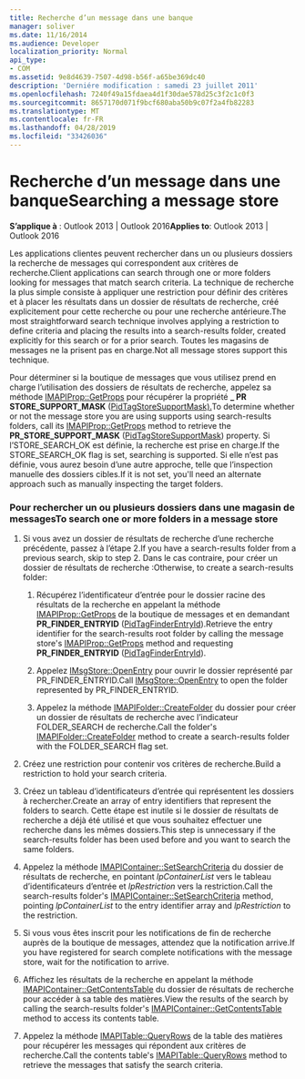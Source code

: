 ```yaml
---
title: Recherche d’un message dans une banque
manager: soliver
ms.date: 11/16/2014
ms.audience: Developer
localization_priority: Normal
api_type:
- COM
ms.assetid: 9e8d4639-7507-4d98-b56f-a65be369dc40
description: 'Derniére modification : samedi 23 juillet 2011'
ms.openlocfilehash: 7240f49a15fdaea4d1f30dae578d25c3f2c1c0f3
ms.sourcegitcommit: 8657170d071f9bcf680aba50b9c07f2a4fb82283
ms.translationtype: MT
ms.contentlocale: fr-FR
ms.lasthandoff: 04/28/2019
ms.locfileid: "33426036"
---
```

# <a name="searching-a-message-store"></a><span data-ttu-id="178e4-103">Recherche d’un message dans une banque</span><span class="sxs-lookup"><span data-stu-id="178e4-103">Searching a message store</span></span>

<span data-ttu-id="178e4-104">**S’applique à** : Outlook 2013 | Outlook 2016</span><span class="sxs-lookup"><span data-stu-id="178e4-104">**Applies to**: Outlook 2013 | Outlook 2016</span></span> 
  
<span data-ttu-id="178e4-105">Les applications clientes peuvent rechercher dans un ou plusieurs dossiers la recherche de messages qui correspondent aux critères de recherche.</span><span class="sxs-lookup"><span data-stu-id="178e4-105">Client applications can search through one or more folders looking for messages that match search criteria.</span></span> <span data-ttu-id="178e4-106">La technique de recherche la plus simple consiste à appliquer une restriction pour définir des critères et à placer les résultats dans un dossier de résultats de recherche, créé explicitement pour cette recherche ou pour une recherche antérieure.</span><span class="sxs-lookup"><span data-stu-id="178e4-106">The most straightforward search technique involves applying a restriction to define criteria and placing the results into a search-results folder, created explicitly for this search or for a prior search.</span></span> <span data-ttu-id="178e4-107">Toutes les magasins de messages ne la prisent pas en charge.</span><span class="sxs-lookup"><span data-stu-id="178e4-107">Not all message stores support this technique.</span></span> 

<span data-ttu-id="178e4-108">Pour déterminer si la boutique de messages que vous utilisez prend en charge l’utilisation des dossiers de résultats de recherche, appelez sa méthode [IMAPIProp::GetProps](imapiprop-getprops.md) pour récupérer la propriété **\_ PR STORE_SUPPORT_MASK** ([PidTagStoreSupportMask).](pidtagstoresupportmask-canonical-property.md)</span><span class="sxs-lookup"><span data-stu-id="178e4-108">To determine whether or not the message store you are using supports using search-results folders, call its [IMAPIProp::GetProps](imapiprop-getprops.md) method to retrieve the **PR\_STORE_SUPPORT_MASK** ([PidTagStoreSupportMask](pidtagstoresupportmask-canonical-property.md)) property.</span></span> <span data-ttu-id="178e4-109">Si l’STORE_SEARCH_OK est définie, la recherche est prise en charge.</span><span class="sxs-lookup"><span data-stu-id="178e4-109">If the STORE_SEARCH_OK flag is set, searching is supported.</span></span> <span data-ttu-id="178e4-110">Si elle n’est pas définie, vous aurez besoin d’une autre approche, telle que l’inspection manuelle des dossiers cibles.</span><span class="sxs-lookup"><span data-stu-id="178e4-110">If it is not set, you'll need an alternate approach such as manually inspecting the target folders.</span></span>
  
### <a name="to-search-one-or-more-folders-in-a-message-store"></a><span data-ttu-id="178e4-111">Pour rechercher un ou plusieurs dossiers dans une magasin de messages</span><span class="sxs-lookup"><span data-stu-id="178e4-111">To search one or more folders in a message store</span></span>
  
1. <span data-ttu-id="178e4-112">Si vous avez un dossier de résultats de recherche d’une recherche précédente, passez à l’étape 2.</span><span class="sxs-lookup"><span data-stu-id="178e4-112">If you have a search-results folder from a previous search, skip to step 2.</span></span> <span data-ttu-id="178e4-113">Dans le cas contraire, pour créer un dossier de résultats de recherche :</span><span class="sxs-lookup"><span data-stu-id="178e4-113">Otherwise, to create a search-results folder:</span></span>
    
    1. <span data-ttu-id="178e4-114">Récupérez l’identificateur d’entrée pour le dossier racine des résultats de la recherche en appelant la méthode [IMAPIProp::GetProps](imapiprop-getprops.md) de la boutique de messages et en demandant **PR_FINDER_ENTRYID** ([PidTagFinderEntryId](pidtagfinderentryid-canonical-property.md)).</span><span class="sxs-lookup"><span data-stu-id="178e4-114">Retrieve the entry identifier for the search-results root folder by calling the message store's [IMAPIProp::GetProps](imapiprop-getprops.md) method and requesting **PR_FINDER_ENTRYID** ([PidTagFinderEntryId](pidtagfinderentryid-canonical-property.md)).</span></span>
        
    2. <span data-ttu-id="178e4-115">Appelez [IMsgStore::OpenEntry](imsgstore-openentry.md) pour ouvrir le dossier représenté par PR_FINDER_ENTRYID.</span><span class="sxs-lookup"><span data-stu-id="178e4-115">Call [IMsgStore::OpenEntry](imsgstore-openentry.md) to open the folder represented by PR_FINDER_ENTRYID.</span></span> 
        
    3. <span data-ttu-id="178e4-116">Appelez la méthode [IMAPIFolder::CreateFolder](imapifolder-createfolder.md) du dossier pour créer un dossier de résultats de recherche avec l’indicateur FOLDER_SEARCH de recherche.</span><span class="sxs-lookup"><span data-stu-id="178e4-116">Call the folder's [IMAPIFolder::CreateFolder](imapifolder-createfolder.md) method to create a search-results folder with the FOLDER_SEARCH flag set.</span></span> 
    
2. <span data-ttu-id="178e4-117">Créez une restriction pour contenir vos critères de recherche.</span><span class="sxs-lookup"><span data-stu-id="178e4-117">Build a restriction to hold your search criteria.</span></span> 
    
3. <span data-ttu-id="178e4-118">Créez un tableau d’identificateurs d’entrée qui représentent les dossiers à rechercher.</span><span class="sxs-lookup"><span data-stu-id="178e4-118">Create an array of entry identifiers that represent the folders to search.</span></span> <span data-ttu-id="178e4-119">Cette étape est inutile si le dossier de résultats de recherche a déjà été utilisé et que vous souhaitez effectuer une recherche dans les mêmes dossiers.</span><span class="sxs-lookup"><span data-stu-id="178e4-119">This step is unnecessary if the search-results folder has been used before and you want to search the same folders.</span></span>
    
4. <span data-ttu-id="178e4-120">Appelez la méthode [IMAPIContainer::SetSearchCriteria](imapicontainer-setsearchcriteria.md) du dossier de résultats de recherche, en pointant  _lpContainerList_ vers le tableau d’identificateurs d’entrée et  _lpRestriction_ vers la restriction.</span><span class="sxs-lookup"><span data-stu-id="178e4-120">Call the search-results folder's [IMAPIContainer::SetSearchCriteria](imapicontainer-setsearchcriteria.md) method, pointing  _lpContainerList_ to the entry identifier array and  _lpRestriction_ to the restriction.</span></span> 
    
5. <span data-ttu-id="178e4-121">Si vous vous êtes inscrit pour les notifications de fin de recherche auprès de la boutique de messages, attendez que la notification arrive.</span><span class="sxs-lookup"><span data-stu-id="178e4-121">If you have registered for search complete notifications with the message store, wait for the notification to arrive.</span></span>
    
6. <span data-ttu-id="178e4-122">Affichez les résultats de la recherche en appelant la méthode [IMAPIContainer::GetContentsTable](imapicontainer-getcontentstable.md) du dossier de résultats de recherche pour accéder à sa table des matières.</span><span class="sxs-lookup"><span data-stu-id="178e4-122">View the results of the search by calling the search-results folder's [IMAPIContainer::GetContentsTable](imapicontainer-getcontentstable.md) method to access its contents table.</span></span> 
    
7. <span data-ttu-id="178e4-123">Appelez la méthode [IMAPITable::QueryRows](imapitable-queryrows.md) de la table des matières pour récupérer les messages qui répondent aux critères de recherche.</span><span class="sxs-lookup"><span data-stu-id="178e4-123">Call the contents table's [IMAPITable::QueryRows](imapitable-queryrows.md) method to retrieve the messages that satisfy the search criteria.</span></span> 
    

